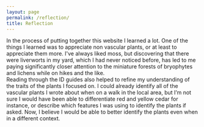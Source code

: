 ```yaml
---
layout: page
permalink: /reflection/
title: Reflection
---
```


In the process of putting together this website I learned a lot. One of the things I learned was to appreciate non vascular plants, or at least to appreciate them more. I've always liked moss, but discovering that there were liverworts in my yard, which I had never noticed before, has led to me paying significantly closer attention to the miniature forests of bryophytes and lichens while on hikes and the like.  
Reading through the ID guides also helped to refine my understanding of the traits of the plants I focused on. I could already identify all of the vascular plants I wrote about when on a walk in the local area, but I’m not sure I would have been able to differentiate red and yellow cedar for instance, or describe which features I was using to identify the plants if asked. Now, I believe I would be able to better identify the plants even when in a different context.
